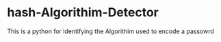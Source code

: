 # hash-Algorithim-Detector
This is a python for identifying the Algorithim used to encode a passowrd 
